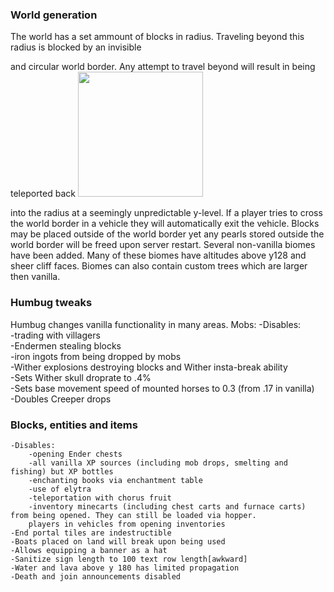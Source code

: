 ### World generation

The world has a set ammount of blocks in radius. Traveling beyond this radius is blocked by an invisible

and circular world border. Any attempt to travel beyond will result in being teleported back <img src="https://user-images.githubusercontent.com/35500599/176304053-d073e584-f39e-49ed-a79c-3303f4fc1f46.png" width="200px"/>

into the radius at a seemingly unpredictable y-level. If a player tries to cross the world 
border in a vehicle they will automatically exit the vehicle. Blocks may be placed outside of 
the world border yet any pearls stored outside the world border will be freed upon server restart.
Several non-vanilla biomes have been added. Many of these biomes have altitudes above 
y128 and sheer cliff faces. Biomes can also contain custom trees which are larger then vanilla. 

### Humbug tweaks
Humbug changes vanilla functionality in many areas.
Mobs:
    -Disables:  
        -trading with villagers  
        -Endermen stealing blocks  
        -iron ingots from being dropped by mobs  
        -Wither explosions destroying blocks and Wither insta-break ability  
    -Sets Wither skull droprate to .4%  
    -Sets base movement speed of mounted horses to 0.3 (from .17 in vanilla)  
    -Doubles Creeper drops  
    
### Blocks, entities and items  

    -Disables:
        -opening Ender chests
        -all vanilla XP sources (including mob drops, smelting and fishing) but XP bottles
        -enchanting books via enchantment table
        -use of elytra
        -teleportation with chorus fruit
        -inventory minecarts (including chest carts and furnace carts) from being opened. They can still be loaded via hopper.
        players in vehicles from opening inventories
    -End portal tiles are indestructible
    -Boats placed on land will break upon being used
    -Allows equipping a banner as a hat
    -Sanitize sign length to 100 text row length[awkward]
    -Water and lava above y 180 has limited propagation
    -Death and join announcements disabled
